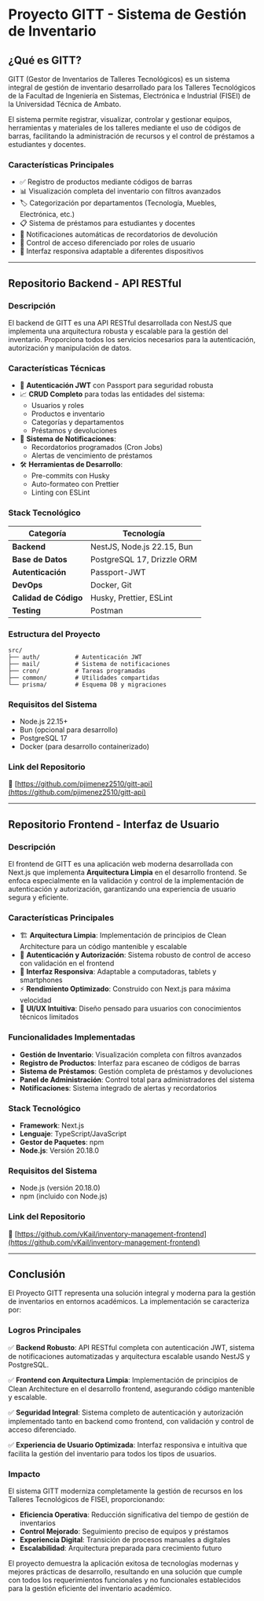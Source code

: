 # Proyecto GITT - Sistema de Gestión de Inventario

## ¿Qué es GITT?

GITT (Gestor de Inventarios de Talleres Tecnológicos) es un sistema integral de gestión de inventario desarrollado para los Talleres Tecnológicos de la Facultad de Ingeniería en Sistemas, Electrónica e Industrial (FISEI) de la Universidad Técnica de Ambato.

El sistema permite registrar, visualizar, controlar y gestionar equipos, herramientas y materiales de los talleres mediante el uso de códigos de barras, facilitando la administración de recursos y el control de préstamos a estudiantes y docentes.

### Características Principales

- ✅ Registro de productos mediante códigos de barras
- 📊 Visualización completa del inventario con filtros avanzados
- 🏷️ Categorización por departamentos (Tecnología, Muebles, Electrónica, etc.)
- 📋 Sistema de préstamos para estudiantes y docentes
- 🔔 Notificaciones automáticas de recordatorios de devolución
- 👥 Control de acceso diferenciado por roles de usuario
- 📱 Interfaz responsiva adaptable a diferentes dispositivos

---

## Repositorio Backend - API RESTful

### Descripción

El backend de GITT es una API RESTful desarrollada con NestJS que implementa una arquitectura robusta y escalable para la gestión del inventario. Proporciona todos los servicios necesarios para la autenticación, autorización y manipulación de datos.

### Características Técnicas

- 🔐 **Autenticación JWT** con Passport para seguridad robusta
- 📈 **CRUD Completo** para todas las entidades del sistema:
  - Usuarios y roles
  - Productos e inventario
  - Categorías y departamentos
  - Préstamos y devoluciones
- 📧 **Sistema de Notificaciones**:
  - Recordatorios programados (Cron Jobs)
  - Alertas de vencimiento de préstamos
- 🛠️ **Herramientas de Desarrollo**:
  - Pre-commits con Husky
  - Auto-formateo con Prettier
  - Linting con ESLint

### Stack Tecnológico

| Categoría | Tecnología |
|-----------|------------|
| **Backend** | NestJS, Node.js 22.15, Bun |
| **Base de Datos** | PostgreSQL 17, Drizzle ORM |
| **Autenticación** | Passport-JWT |
| **DevOps** | Docker, Git |
| **Calidad de Código** | Husky, Prettier, ESLint |
| **Testing** | Postman |

### Estructura del Proyecto

```
src/
├── auth/          # Autenticación JWT
├── mail/          # Sistema de notificaciones
├── cron/          # Tareas programadas
├── common/        # Utilidades compartidas
└── prisma/        # Esquema DB y migraciones
```

### Requisitos del Sistema

- Node.js 22.15+
- Bun (opcional para desarrollo)
- PostgreSQL 17
- Docker (para desarrollo containerizado)

### **Link del Repositorio**
🔗 [https://github.com/pjimenez2510/gitt-api](https://github.com/pjimenez2510/gitt-api)

---

## Repositorio Frontend - Interfaz de Usuario

### Descripción

El frontend de GITT es una aplicación web moderna desarrollada con Next.js que implementa **Arquitectura Limpia** en el desarrollo frontend. Se enfoca especialmente en la validación y control de la implementación de autenticación y autorización, garantizando una experiencia de usuario segura y eficiente.

### Características Principales

- 🏗️ **Arquitectura Limpia**: Implementación de principios de Clean Architecture para un código mantenible y escalable
- 🔐 **Autenticación y Autorización**: Sistema robusto de control de acceso con validación en el frontend
- 📱 **Interfaz Responsiva**: Adaptable a computadoras, tablets y smartphones
- ⚡ **Rendimiento Optimizado**: Construido con Next.js para máxima velocidad
- 🎨 **UI/UX Intuitiva**: Diseño pensado para usuarios con conocimientos técnicos limitados

### Funcionalidades Implementadas

- **Gestión de Inventario**: Visualización completa con filtros avanzados
- **Registro de Productos**: Interfaz para escaneo de códigos de barras
- **Sistema de Préstamos**: Gestión completa de préstamos y devoluciones
- **Panel de Administración**: Control total para administradores del sistema
- **Notificaciones**: Sistema integrado de alertas y recordatorios

### Stack Tecnológico

- **Framework**: Next.js
- **Lenguaje**: TypeScript/JavaScript
- **Gestor de Paquetes**: npm
- **Node.js**: Versión 20.18.0

### Requisitos del Sistema

- Node.js (versión 20.18.0)
- npm (incluido con Node.js)

### **Link del Repositorio**
🔗 [https://github.com/vKail/inventory-management-frontend](https://github.com/vKail/inventory-management-frontend)

---

## Conclusión

El Proyecto GITT representa una solución integral y moderna para la gestión de inventarios en entornos académicos. La implementación se caracteriza por:

### Logros Principales

✅ **Backend Robusto**: API RESTful completa con autenticación JWT, sistema de notificaciones automatizadas y arquitectura escalable usando NestJS y PostgreSQL.

✅ **Frontend con Arquitectura Limpia**: Implementación de principios de Clean Architecture en el desarrollo frontend, asegurando código mantenible y escalable.

✅ **Seguridad Integral**: Sistema completo de autenticación y autorización implementado tanto en backend como frontend, con validación y control de acceso diferenciado.

✅ **Experiencia de Usuario Optimizada**: Interfaz responsiva e intuitiva que facilita la gestión del inventario para todos los tipos de usuarios.

### Impacto

El sistema GITT moderniza completamente la gestión de recursos en los Talleres Tecnológicos de FISEI, proporcionando:

- **Eficiencia Operativa**: Reducción significativa del tiempo de gestión de inventarios
- **Control Mejorado**: Seguimiento preciso de equipos y préstamos
- **Experiencia Digital**: Transición de procesos manuales a digitales
- **Escalabilidad**: Arquitectura preparada para crecimiento futuro

El proyecto demuestra la aplicación exitosa de tecnologías modernas y mejores prácticas de desarrollo, resultando en una solución que cumple con todos los requerimientos funcionales y no funcionales establecidos para la gestión eficiente del inventario académico.
